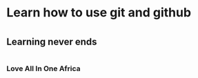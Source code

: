# <h1> Learn how to use git and github <h1>
# <h2> Learning never ends <h2>
# <h3>Love All In One Africa <h3>
